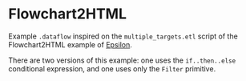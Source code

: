Flowchart2HTML
==

Example `.dataflow` inspired on the `multiple_targets.etl` script of the Flowchart2HTML example of [Epsilon](https://www.eclipse.org/epsilon/).

There are two versions of this example: one uses the `if..then..else` conditional expression, and one uses only the `Filter` primitive.